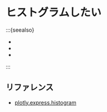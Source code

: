 # ヒストグラムしたい

:::{seealso}

- [](../altair/altair-histogram.md)
- [](../hvplot/hvplot-hist.md)
- [](../pandas/pandas-plot-hist.md)

:::

## リファレンス

- [plotly.express.histogram](https://plotly.com/python-api-reference/generated/plotly.express.histogram.html)
